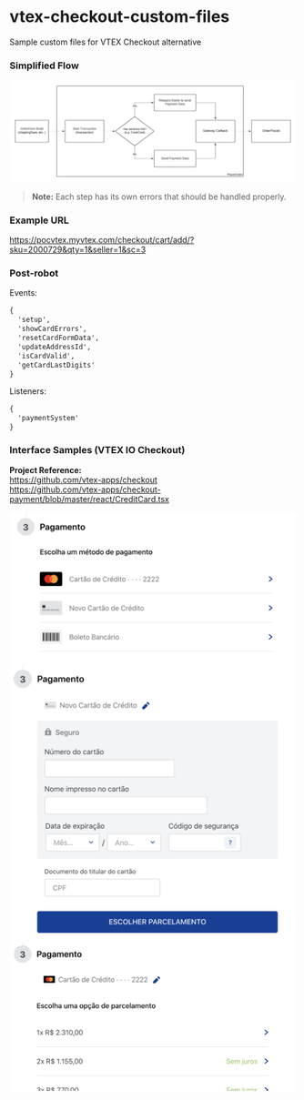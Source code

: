 # vtex-checkout-custom-files
Sample custom files for VTEX Checkout alternative

### Simplified Flow
![store-theme-default](https://github.com/dhirama/vtex-checkout-custom-files/raw/main/placeorder_flow.png)
> **Note:** Each step has its own errors that should be handled properly.

### Example URL
https://pocvtex.myvtex.com/checkout/cart/add/?sku=2000729&qty=1&seller=1&sc=3

### Post-robot

Events: 
```
{
  'setup',
  'showCardErrors',
  'resetCardFormData',
  'updateAddressId',
  'isCardValid',
  'getCardLastDigits'
}
```
Listeners:
```
{
  'paymentSystem'
}
```

### Interface Samples (VTEX IO Checkout)
**Project Reference:**<br>
https://github.com/vtex-apps/checkout<br>
https://github.com/vtex-apps/checkout-payment/blob/master/react/CreditCard.tsx

![PCI Payment Container - Option w/ stored card](https://github.com/dhirama/vtex-checkout-custom-files/raw/main/saved_card.png)
![PCI Payment Container - Default Form](https://github.com/dhirama/vtex-checkout-custom-files/raw/main/default_form.png)
![PCI Payment Container - Installment Options](https://github.com/dhirama/vtex-checkout-custom-files/raw/main/installments.png)
